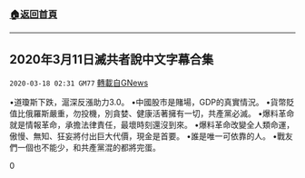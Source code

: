 ###  [:house:返回首頁](https://github.com/ourhimalayas/txt)
---

## 2020年3月11日滅共者說中文字幕合集
`2020-03-18 02:31 GM77` [轉載自GNews](https://gnews.org/zh-hant/144075/)

•道瓊斯下跌，滬深反漲助力3.0。
•中國股市是賭場，GDP的真實情況。
•貨幣貶值比俄羅斯嚴重，勿投機，別貪婪、健康活著擁有一切，共產黨必滅。
•爆料革命就是情報革命，承擔法律責任，最壞時刻還沒到來。
•爆料革命改變全人類命運，傲慢、無知、狂妄將付出巨大代價，現金是首要。
•誰是唯一可依靠的人。
•戰友們一個也不能少，和共產黨混的都將完蛋。

0
